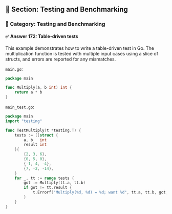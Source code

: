 ## 📘 Section: Testing and Benchmarking  
### 🔹 Category: Testing and Benchmarking  
#### ✅ Answer 172: Table-driven tests

This example demonstrates how to write a table-driven test in Go. The multiplication function is tested with multiple input cases using a slice of structs, and errors are reported for any mismatches.

`main.go`:
```go
package main

func Multiply(a, b int) int {
    return a * b
}
```

`main_test.go`:
```go
package main
import "testing"

func TestMultiply(t *testing.T) {
    tests := []struct {
        a, b   int
        result int
    }{
        {2, 3, 6},
        {0, 5, 0},
        {-1, 4, -4},
        {7, -2, -14},
    }
    for _, tt := range tests {
        got := Multiply(tt.a, tt.b)
        if got != tt.result {
            t.Errorf("Multiply(%d, %d) = %d; want %d", tt.a, tt.b, got, tt.result)
        }
    }
}
```
